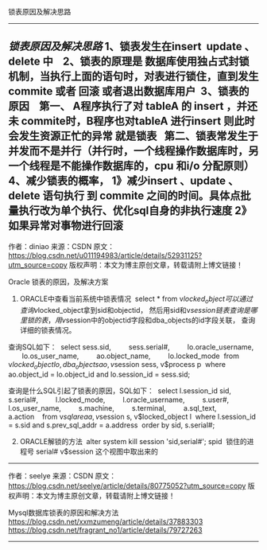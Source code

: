 锁表原因及解决思路

---------------------------------------------------------------------------------------------------------------------
_锁表原因及解决思路_
1、锁表发生在insert  update 、delete 中   
2、锁表的原理是 数据库使用独占式封锁机制，当执行上面的语句时，对表进行锁住，直到发生commite 或者 回滚 或者退出数据库用户 
3、锁表的原因 
  第一、 A程序执行了对 tableA 的 insert ，并还未 commite时，B程序也对tableA 进行insert 则此时会发生资源正忙的异常 就是锁表
  第二、锁表常发生于并发而不是并行（并行时，一个线程操作数据库时，另一个线程是不能操作数据库的，cpu 和i/o 分配原则）
4、减少锁表的概率，
1》减少insert 、update 、delete 语句执行 到 commite 之间的时间。具体点批量执行改为单个执行、优化sql自身的非执行速度
2》如果异常对事物进行回滚
--------------------- 
作者：diniao 
来源：CSDN 
原文：https://blog.csdn.net/u011194983/article/details/52931125?utm_source=copy 
版权声明：本文为博主原创文章，转载请附上博文链接！





Oracle 锁表的原因，及解决方案
1. ORACLE中查看当前系统中锁表情况 
select * from v$locked_object 
可以通过查询
v$locked_object拿到sid和objectid，
然后用sid和v$session链表查询是哪里锁的表，
用v$session中的objectid字段和dba_objects的id字段关联，
查询详细的锁表情况。

查询SQL如下： 
select sess.sid, 
       sess.serial#, 
       lo.oracle_username, 
       lo.os_user_name, 
       ao.object_name, 
       lo.locked_mode 
from v$locked_object lo, dba_objects ao, v$session sess, v$process p 
where ao.object_id = lo.object_id and lo.session_id = sess.sid;

查询是什么SQL引起了锁表的原因，SQL如下： 
select l.session_id sid, 
       s.serial#, 
       l.locked_mode, 
       l.oracle_username, 
       s.user#, 
       l.os_user_name, 
       s.machine, 
       s.terminal, 
       a.sql_text, 
       a.action 
  from v$sqlarea a, v$session s, v$locked_object l 
where l.session_id = s.sid and s.prev_sql_addr = a.address 
order by sid, s.serial#;

2. ORACLE解锁的方法 
alter system kill session 'sid,serial#';
spid  锁住的进程号
serial# v$session 这个视图中取出来的
--------------------- 
作者：seelye 
来源：CSDN 
原文：https://blog.csdn.net/seelye/article/details/80775052?utm_source=copy 
版权声明：本文为博主原创文章，转载请附上博文链接！





Mysql数据库锁表的原因和解决方法
https://blog.csdn.net/xxmzumeng/article/details/37883303
https://blog.csdn.net/fragrant_no1/article/details/79727263

---------------------------------------------------------------------------------------------------------------------
